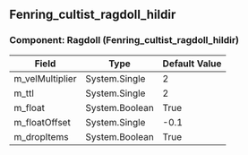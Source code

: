## Fenring_cultist_ragdoll_hildir

### Component: Ragdoll (Fenring_cultist_ragdoll_hildir)

|Field|Type|Default Value|
|-----|----|-------------|
|m_velMultiplier|System.Single|2|
|m_ttl|System.Single|2|
|m_float|System.Boolean|True|
|m_floatOffset|System.Single|-0.1|
|m_dropItems|System.Boolean|True|

